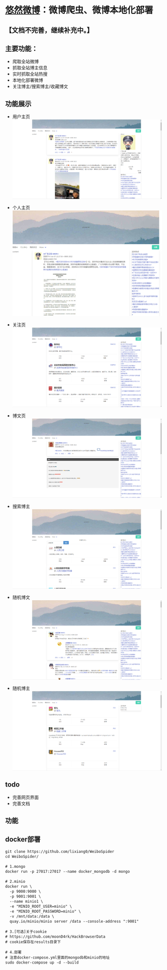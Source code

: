 

# [悠然微博](http://1.14.73.45:18088/)：微博爬虫、微博本地化部署

## 【文档不完善，继续补充中。】

## 主要功能：

- 爬取全站微博
- 抓取全站博主信息
- 实时抓取全站热搜
- 本地化部署微博
- 关注博主/搜索博主/收藏博文

## 功能展示

- 用户主页
![](imgs/用户主页.png)

- 个人主页
![](imgs/个人主页.png)

- 关注页
![](imgs/关注页.png)

- 博文页
![](imgs/博文页.png)

- 搜索博主
![](imgs/搜索博主.png)

- 随机博文
![](imgs/随机博文.png)

- 随机博主
![](imgs/随机博主.png)

## todo
- 完善网页界面
- 完善文档

## 功能

## docker部署

```
git clone https://github.com/lixiang0/WeiboSpider
cd WeiboSpider/

# 1.mongo
docker run -p 27017:27017 --name docker_mongodb -d mongo

# 2.minio
docker run \
  -p 9000:9000 \
  -p 9001:9001 \
  --name minio1 \
  -e "MINIO_ROOT_USER=minio" \
  -e "MINIO_ROOT_PASSWORD=minio" \
  -v /mnt/data:/data \
  quay.io/minio/minio server /data --console-address ":9001"

# 3.[可选]关于cookie 
# https://github.com/moonD4rk/HackBrowserData
# cookie保存在results目录下

# 4.部署
# 注意docker-compose.yml里面的mongodb和minio的地址
sudo docker-compose up -d --build
```


